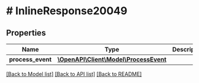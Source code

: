 # # InlineResponse20049

## Properties

Name | Type | Description | Notes
------------ | ------------- | ------------- | -------------
**process_event** | [**\OpenAPI\Client\Model\ProcessEvent**](ProcessEvent.md) |  | [optional]

[[Back to Model list]](../../README.md#models) [[Back to API list]](../../README.md#endpoints) [[Back to README]](../../README.md)

